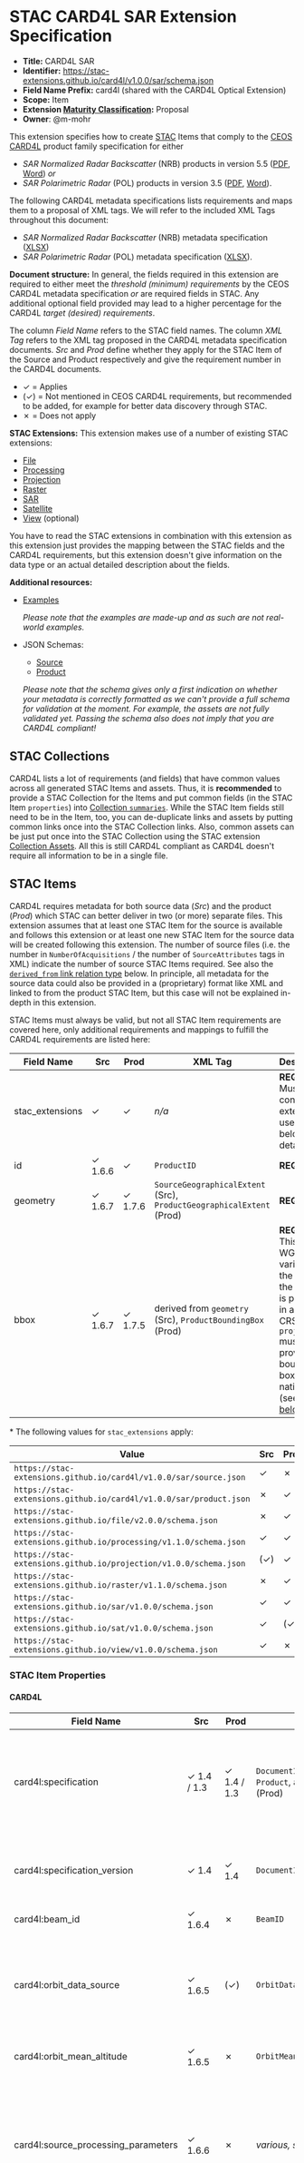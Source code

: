 # STAC CARD4L SAR Extension Specification

- **Title:** CARD4L SAR
- **Identifier:** <https://stac-extensions.github.io/card4l/v1.0.0/sar/schema.json>
- **Field Name Prefix:** card4l (shared with the CARD4L Optical Extension)
- **Scope:** Item
- **Extension [Maturity Classification](https://github.com/radiantearth/stac-spec/tree/master/extensions/README.md#extension-maturity):** Proposal
- **Owner**: @m-mohr

This extension specifies how to create [STAC](https://github.com/radiantearth/stac-spec) Items that
comply to the [CEOS CARD4L](http://ceos.org/ard/) product family specification for either
- *SAR Normalized Radar Backscatter* (NRB) products in version 5.5
  ([PDF](https://ceos.org/ard/files/PFS/NRB/v5.5/CARD4L-PFS_NRB_v5.5.pdf),
  [Word](https://ceos.org/ard/files/PFS/NRB/v5.5/CARD4L-PFS_NRB_v5.5.docx))
  *or*
- *SAR Polarimetric Radar* (POL) products in version 3.5
  ([PDF](https://ceos.org/ard/files/PFS/POL/v3.5/CARD4L-PFS_Polarimetric_Radar-v3.5.pdf),
  [Word](https://ceos.org/ard/files/PFS/POL/v3.5/CARD4L-PFS_Polarimetric_Radar-v3.5.docx)).

The following CARD4L metadata specifications lists requirements and maps them to a proposal of XML tags.
We will refer to the included XML Tags throughout this document:

- *SAR Normalized Radar Backscatter* (NRB) metadata specification
  ([XLSX](https://ceos.org/ard/files/PFS/NRB/v5.5/CARD4L_METADATA-spec_NRB-v5.5.5.xlsx))
- *SAR Polarimetric Radar* (POL) metadata specification
  ([XLSX](https://ceos.org/ard/files/PFS/POL/v3.5/CARD4L_METADATA-spec_POL-v3.5.5.xlsx)).

**Document structure:** In general, the fields required in this extension are required to either meet
the *threshold (minimum) requirements* by the CEOS CARD4L metadata specification *or* are required fields in STAC.
Any additional optional field provided may lead to a higher percentage for the CARD4L *target (desired) requirements*.

The column *Field Name* refers to the STAC field names.
The column *XML Tag* refers to the XML tag proposed in the CARD4L metadata specification documents.
*Src* and *Prod* define whether they apply for the STAC Item of the Source and Product respectively
and give the requirement number in the CARD4L documents.

- ✓ = Applies
- (✓) = Not mentioned in CEOS CARD4L requirements, but recommended to be added, for example for better data discovery through STAC.
- ✗ = Does not apply

**STAC Extensions:** This extension makes use of a number of existing STAC extensions:

- [File](https://github.com/stac-extensions/file)
- [Processing](https://github.com/stac-extensions/processing)
- [Projection](https://github.com/stac-extensions/projection)
- [Raster](https://github.com/stac-extensions/raster)
- [SAR](https://github.com/stac-extensions/sar)
- [Satellite](https://github.com/stac-extensions/sat)
- [View](https://github.com/stac-extensions/view) (optional)

You have to read the STAC extensions in combination with this extension as this extension just provides
the mapping between the STAC fields and the CARD4L requirements, but this extension doesn't give information
on the data type or an actual detailed description about the fields.

**Additional resources:**

- [Examples](examples/)

  *Please note that the examples are made-up and as such are not real-world examples.*
- JSON Schemas:
  - [Source](json-schema/source.json)
  - [Product](json-schema/product.json)
  
  *Please note that the schema gives only a first indication on whether your metadata is correctly formatted
   as we can't provide a full schema for validation at the moment.*
  *For example, the assets are not fully validated yet. Passing the schema also does not imply that you are CARD4L compliant!*

## STAC Collections

CARD4L lists a lot of requirements (and fields) that have common values across all generated STAC Items and assets.
Thus, it is **recommended** to provide a STAC Collection for the Items and put common fields (in the STAC Item `properties`)
into [Collection `summaries`](https://github.com/radiantearth/stac-spec/tree/v1.0.0/collection-spec/collection-spec.md#collection-fields).
While the STAC Item fields still need to be in the Item, too, you can de-duplicate links and assets by putting common
links once into the STAC Collection links. Also, common assets can be just put once into the STAC Collection using the
STAC extension [Collection Assets](https://github.com/radiantearth/stac-spec/tree/v1.0.0/collection-spec/collection-spec.md#assets).
All this is still CARD4L compliant as CARD4L doesn't require all information to be in a single file.

## STAC Items

CARD4L requires metadata for both source data (*Src*) and the product (*Prod*) which STAC can better deliver in two (or more) separate files.
This extension assumes that at least one STAC Item for the source is available and follows this extension or
at least one new STAC Item for the source data will be created following this extension.
The number of source files (i.e. the number in `NumberOfAcquisitions` / the number of `SourceAttributes` tags in XML)
indicate the number of source STAC Items required. See also the [`derived_from` link relation type](#stac-item-links) below.
In principle, all metadata for the source data could also be provided in a (proprietary) format like XML and linked to from the product STAC Item,
but this case will not be explained in-depth in this extension.

STAC Items must always be valid, but not all STAC Item requirements are covered here,
only additional requirements and mappings to fulfill the CARD4L requirements are listed here:

| Field Name      | Src     | Prod    | XML Tag                                                      | Description                                                  |
| --------------- | ------- | ------- | ------------------------------------------------------------ | ------------------------------------------------------------ |
| stac_extensions | ✓       | ✓       | *n/a*                                                        | **REQUIRED.** Must contain all extensions used. See below for details\*. |
| id              | ✓ 1.6.6 | ✓       | `ProductID`                                                  | **REQUIRED.**                                                |
| geometry        | ✓ 1.6.7 | ✓ 1.7.6 | `SourceGeographicalExtent` (Src), `ProductGeographicalExtent` (Prod) | **REQUIRED.**                                                |
| bbox            | ✓ 1.6.7 | ✓ 1.7.5 | derived from `geometry` (Src), `ProductBoundingBox` (Prod)   | **REQUIRED.** This is the WGS84 variant of the bbox. If the product is provided in another CRS, `proj:bbox` must provide the bounding box in the native CRS (see [below](#projection)). |

\* The following values for `stac_extensions` apply:

| Value                                                              | Src  | Prod |
| ------------------------------------------------------------------ | ---- | ---- |
| `https://stac-extensions.github.io/card4l/v1.0.0/sar/source.json`  | ✓    | ✗    |
| `https://stac-extensions.github.io/card4l/v1.0.0/sar/product.json` | ✗    | ✓    |
| `https://stac-extensions.github.io/file/v2.0.0/schema.json`        | ✗    | ✓    |
| `https://stac-extensions.github.io/processing/v1.1.0/schema.json`  | ✓    | ✓    |
| `https://stac-extensions.github.io/projection/v1.0.0/schema.json`  | (✓)  | ✓    |
| `https://stac-extensions.github.io/raster/v1.1.0/schema.json`      | ✗    | ✓    |
| `https://stac-extensions.github.io/sar/v1.0.0/schema.json`         | ✓    | ✓    |
| `https://stac-extensions.github.io/sat/v1.0.0/schema.json`         | ✓    | (✓)  |
| `https://stac-extensions.github.io/view/v1.0.0/schema.json`        | ✓    | ✗    |

### STAC Item Properties

#### CARD4L

| Field Name                             | Src         | Prod        | XML Tag                                                      | Data Type                                               | Description                                                  |
| -------------------------------------- | ----------- | ----------- | ------------------------------------------------------------ | ------------------------------------------------------- | ------------------------------------------------------------ |
| card4l:specification                   | ✓ 1.4 / 1.3 | ✓ 1.4 / 1.3 | `DocumentIdentifier` / `Product`, attribute `type` (Prod)    | string                                                  | **REQUIRED.** The CARD4L specification implemented, either `NRB` (SAR, Normalized Radar Backscatter) or `POL` (SAR, Polarimetric Radar). |
| card4l:specification_version           | ✓ 1.4       | ✓ 1.4       | `DocumentIdentifier`                                         | string                                                  | **REQUIRED.** The CARD4L specification version. Currently always `5.5` for `NRB` and `3.5` for `POL`. |
| card4l:beam_id                         | ✓ 1.6.4     | ✗           | `BeamID`                                                     | string                                                  | **REQUIRED.**                                                |
| card4l:orbit_data_source               | ✓ 1.6.5     | (✓)         | `OrbitDataSource`                                            | string                                                  | **REQUIRED for *Src*.** For example `predicted`, `definitive`, `precise` or `downlinked`. Applies to *Prod*, if additional orbit correction has been applied. |
| card4l:orbit_mean_altitude             | ✓ 1.6.5     | ✗           | `OrbitMeanAltitude`                                          | number                                                  | Platform (mean) altitude in meters (m). |
| card4l:source_processing_parameters    | ✓ 1.6.6     | ✗           | *various, see below*                                         | [Source Processing Object](#source-processing-object)   | Additional relevant processing parameters, e.g., Range- and Azimuth Look Bandwidth and LUT applied. If not available in machine-readable form, can also be specified in `processing:lineage`. |
| card4l:source_geometry                 | ✓ 1.6.7     | ✗           | `SourceDataGeometry`                                         | string                                                  | **REQUIRED.** One of `slant-range` or `ground-range`. |
| card4l:incidence_angle_near_range      | ✓ 1.6.7     | ✗           | `IncAngleNearRange`                                          | number                                                  | **REQUIRED.** In degrees. |
| card4l:incidence_angle_far_range       | ✓ 1.6.7     | ✗           | `IncAngleFarRange`                                           | number                                                  | **REQUIRED.** In degrees. |
| card4l:noise_equivalent_intensity      | ✓ 1.6.9     | ✗           | `Estimates` in `NoiseEquivalentIntensity`                    | [Statistics Object](#statistics-object)                 | **REQUIRED.** Fill the object with statistics that are available for the source data, e.g. min, max and mean. Convert each to decibel, if required. |
| card4l:noise_equivalent_intensity_type | ✓ 1.6.9     | ✗           | `NoiseEquivalentIntensity`, attribute `type`                 | string                                                  | **REQUIRED.** One of `beta0`, `sigma0`, or `gamma0`. |
| card4l:noise_removal_applied           | (✓)         | ✓ 3.3       | `NoiseRemovalApplied`                                        | boolean                                                 | **REQUIRED for *Prod*.** Specifies whether noise removal has been applied (`true`) or not (`false`). If set to `true`, a [link with relation type](#stac-item-links) `noise-removal` is **required**, too. |
| card4l:mean_faraday_rotation_angle     | ✓ 1.6.11    | ✗           | `MeanFaradayRotationAngle`                                   | number                                                  | In degrees. |
| card4l:ionosphere_indicator            | ✓ 1.6.12    | ✗           | `IonosphereIndicator`                                        | boolean                                                 | Flag indicating whether the imagery is “significantly impacted” by the ionosphere (`false` - no, `true` – yes). |
| card4l:speckle_filtering               | ✗           | ✓ 1.7.4     | `Filtering`, `FilterApplied`                                 | [Speckle Filter Object](#speckle-filter-object) \| null | **REQUIRED.** Set to `null` if `FilterApplied` would be set to `false`. Otherwise, provide a [Speckle Filter Object](#speckle-filter-object). |
| card4l:pixel_coordinate_convention     | ✗           | ✓ 1.7.8     | `PixelCoordinateConvention`                                  | string                                                  | **REQUIRED.** One of `center` (pixel center), `upper-left` (pixel ULC) or `lower-left` (pixel LLC) |
| card4l:measurement_type                | ✗           | ✓ 3.1       | `BackscatterMeasurement` (NRB)                               | string                                                  | **REQUIRED.** Must be set to `gamma0`.                       |
| card4l:measurement_convention          | ✗           | ✓ 3.1       | `BackscatterConvention` (NRB)                                | string                                                  | **REQUIRED.** Must be set to `linear amplitude` or `linear power`. |
| card4l:conversion_eq                   | ✗           | ✓ 3.2 / 3.1 | `BackscatterConversionEq` (NRB), `ScalingConversionEq` (POL) | string                                                  | **REQUIRED.** Indicate equation to convert from digital numbers (`DN`) to logarithmic decibel scale, see the CARD4L specification (3.1/3.2) for details. |
| card4l:relative_radiometric_accuracy   | ✗           | ✓ 3.5       | `Relative` in `RadiometricAccuracy`                          | number                                                  | Relative accuracy of the Radiometric Terrain Correction in decibel. |
| card4l:absolute_radiometric_accuracy   | ✗           | ✓ 3.5       | `Absolute` in `RadiometricAccuracy`                          | number                                                  | Absolute accuracy of the Radiometric Terrain Correction in decibel. |
| card4l:resampling_method               | ✗           | ✓ 4.1       | `ResamplingMethod`                                           | string                                                  | The resampling method used, e.g. `near`, `bilinear`, `cubic`, etc. (see [GDAL](https://gdal.org/programs/gdalwarp.html#cmdoption-gdalwarp-r) for more) |
| card4l:dem_resampling_method           | ✗           | ✓ 4.2       | `DEMResamplingMethod`                                        | string                                                  | The resampling method used for the DEM, see above for example values. |
| card4l:egm_resampling_method           | ✗           | ✓ 4.2       | `EGMResamplingMethod`                                        | string                                                  | The resampling method used for the EGM, see above for example values. |
| card4l:northern_geometric_accuracy     | ✗           | ✓ 4.3       | `NorthernSTDev` / `NorthernBias` in `GeoCorrAccuracy`        | number                                                  | **REQUIRED.** An estimate of the northern geometric accuracy in meters. |
| card4l:eastern_geometric_accuracy      | ✗           | ✓ 4.3       | `EasternSTDev` / `EasternBias` in `GeoCorrAccuracy`          | number                                                  | **REQUIRED.** An estimate of the eastern geometric accuracy in meters. |

##### Statistics Object

| Field Name    | Type   | Description                                        |
| ------------- | ------ | -------------------------------------------------- |
| mean          | number | mean value of all the pixels in the band           |
| minimum       | number | minimum value of the pixels in the band            |
| maximum       | number | maximum value of the pixels in the band            |
| ...           | number | Additional statistics (see below)                  |

The three properties above are the fields for mean, min and max. values.
You can choose to provide other fields depending on what is available for your source data.
Nevertheless, you have to provide at least one property in the Statistics Object. 

##### Speckle Filter Object

The following fields are all specified in CARD4L requirement 1.7.4. 
It is **required** to add all speckle filter parameters to this object.

| Field Name       | Data Type | XML Tag           | Description                        |
| ---------------- | --------- | ----------------- | ---------------------------------- |
| type             | string    | `FilterType`      | **REQUIRED.**                      |
| window_size_col  | integer   | `WindowSizeCol`   |                                    |
| window_size_line | integer   | `WindowSizeLine`  |                                    |
| ...              | ...       | `OtherParameters` | Add all speckle filter parameters. |

##### Source Processing Object

Additional relevant processing parameters, 
e.g., Range- and Azimuth Look Bandwidth and LUT applied. 
If not available in machine-readable form, can also be specified in `processing:lineage`. 
The following fields are all suggested in CARD4L requirement 1.6.6. 
None of the fields is required.

| Field Name             | Data Type | XML Tag                | Description                                                  |
| ---------------------- | --------- | ---------------------- | ------------------------------------------------------------ |
| lut_applied            | string    | `lutApplied`           |                                                              |
| range_look_bandwidth   | \[number] | `RangeLookBandwidth`   | Range Look Bandwidth per swath in hertz (Hz).                |
| azimuth_look_bandwidth | \[number] | `AzimuthLookBandwidth` | Azimuth Look Bandwidth per swath in hertz (Hz).              |
| ...                    | ...       | *n/a*                  | Add all source data processing parameters.                   |

#### Common Metadata

| Field Name     | Src     | Prod    | XML Tag                                         | Description                                                  |
| -------------- | ------- | ------- | ----------------------------------------------- | ------------------------------------------------------------ |
| license        | ✓ 1.3   | ✓ 1.3   | `Product`, attribute `Copyright`                | Recommended to be specified in a STAC Collection.            |
| datetime       | ✓       | ✓       | *n/a*                                           | **REQUIRED.** Recommended to set to the central timestamp between `start_datetime` and `end_datetime`. |
| start_datetime | ✓ 1.6.3 | ✓ 1.5   | `FirstAcquistionDate` (Prod), `StartTime` (Src) | **REQUIRED.** Start time of the first acquisition.           |
| end_datetime   | ✓ 1.6.3 | ✓ 1.5   | `LastAcquistitionDate` (Prod), `EndTime` (Src)  | **REQUIRED.** End time of the last acquisition.              |
| instruments    | ✓ 1.6.2 | (✓)     | `Instrument`                                    | **REQUIRED for *Src*.** Check STAC for potential values, example: `c-sar` for Sentinel-1 |
| constellation  | ✓ 1.6.2 | (✓)     | *n/a*                                           | Constellation name in lower-case. Only if part of a constellation, e.g. `sentinel-1` for Sentinel 1A and 1B. Can often be derived from `platform`. |
| platform       | ✓ 1.6.2 | (✓)     | `Satellite`                                     | **REQUIRED for *Src*.** Platform name in lower-case. Use a specific name such as `sentinel-1a` if part of constellation. MUST NOT duplicate `constellation`. |
| gsd            | ✗       | ✓ 1.7.3 | `ProductColumnSpacing` / `ProductRowSpacing`    | **REQUIRED.** Convert to meters, if required. Currently, there's no way to express separate ground sample distances for x and y. |

#### Processing

| Field Name            | Src     | Prod    | XML Tag              | Description                                                  |
| --------------------- | ------- | ------- | -------------------- | ------------------------------------------------------------ |
| processing:facility   | ✓ 1.6.6 | ✓ 1.7.1 | `ProcessingFacility` | **REQUIRED.** The name of the facility that produced the data. |
| processing:level      | ✓ 1.6.6 | ✓ 1.7.1 | *n/a*                | **REQUIRED.** See [here](https://github.com/stac-extensions/processing#suggested-processing-levels) for suggested processing levels. |
| processing:software   | ✓ 1.6.6 | ✓ 1.7.1 | `SoftwareVersion`    | **REQUIRED.** A dictionary with software name/version number for key/value describing one or more softwares that produced the data. |
| processing:lineage    | ✓       | ✓       | *n/a*                | A human-readable description of the full processing workflow and parameters, e.g. algorithms and corrections applied. |
| processing:expression | ✓       | ✓       | *n/a*                | A machine-readable description of the full processing workflow and parameters, e.g. a Dask graph, an openEO process or a SNAP graph. Alternatively, you can also link to a processing chain with the relation type `processing-expression` (see below). |

#### Projection

| Field Name                | Src  | Prod    | XML Tag                     | Description                                  |
| ------------------------- | ---- | ------- | --------------------------- | -------------------------------------------- |
| proj:epsg                 | (✓)  | ✓ 1.7.9 | `CoordinateReferenceSystem` | **REQUIRED for *Prod*.** See comment below*. |
| proj:wkt2 / proj:projjson | (✓)  | ✓ 1.7.9 | `CoordinateReferenceSystem` | **REQUIRED for *Prod* if `proj:epsg` is `null`.** See comment below*. |
| proj:bbox                 | (✓)  | ✓ 1.7.5 | `ProductBoundingBox`        | **REQUIRED for *Prod* if the native CRS is not WGS84.** This is the bounding box in the native CRS of the product. Can be omitted if the native CRS is WGS84. |
| proj:transform            |  ✗   | (✓)     | *n/a*                       | Recommended to include the affine transformation coefficients for the default grid. |

\* For *Prod* the metadata must specify the map projection (see 1.7.9).
`proj:epsg` is **required** by STAC. If there's no suitable EPSG code, set the field to `null`,
which then requires one of `proj:wkt2` or `proj:projjson` to be specified.

#### SAR

| Field Name                  | Src     | Prod  | XML Tag                                                      | Description                                                  |
| --------------------------- | ------- | ----- | ------------------------------------------------------------ | ------------------------------------------------------------ |
| sar:instrument_mode         | ✓ 1.6.4 | (✓)   | `ObservationMode`                                            | **REQUIRED for *Src*.**                                      |
| sar:frequency_band          | ✓ 1.6.4 | (✓)   | `RadarBand`                                                  | **REQUIRED for *Src*.**                                      |
| sar:center_frequency        | ✓ 1.6.4 | ✗     | `RadarCenterFrequency`                                       | **REQUIRED.** In hertz (Hz).                                 |
| sar:polarizations           | ✓ 1.6.4 | (✓)   | `Polarizations`                                              | **REQUIRED for *Src*.**                                      |
| sar:product_type            | ✓ 1.6.6 | ✓ 3.1 | `ProductLevel` (Src), `Measurements`, attribute `type` (Prod, POL only) | **REQUIRED.** *Src*: Find suitable [product type in the SAR extension](https://github.com/stac-extensions/sar/blob/v1.0.0/README.md#item-properties). *Prod*: `NRB` for Normalized Radar Backscatter products, `COVMAT` for Normalized Radar Covariance Matrix products or `PRD` for Polarimetric Radar Decomposition products. |
| sar:observation_direction   | ✓ 1.6.4 | ✗     | `AntennaPointing`                                            | **REQUIRED.** Lower-case                                     |
| sar:looks_azimuth           | ✓ 1.6.6 | ✗     | `AzimuthNumberOfLooks`                                       | **REQUIRED.**                                                |
| sar:looks_range             | ✓ 1.6.6 | ✗     | `RangeNumberOfLooks`                                         | **REQUIRED.**                                                |
| sar:pixel_spacing_azimuth   | ✓ 1.6.7 | ✗     | `AzimuthPixelSpacing`                                        | **REQUIRED.** In meters (m).                                 |
| sar:pixel_spacing_range     | ✓ 1.6.7 | ✗     | `RangePixelSpacing`                                          | **REQUIRED.** In meters (m).                                 |
| sar:resolution_azimuth      | ✓ 1.6.7 | ✗     | `AzimuthResolution`                                          | **REQUIRED.** In meters (m).                                 |
| sar:resolution_range        | ✓ 1.6.7 | ✗     | `RangeResolution`                                            | **REQUIRED.** In meters (m).                                 |
| sar:looks_equivalent_number | ✓ 1.6.9 | ✗     | `EquivalentNumberOfLooks`                                    |                                                              |

#### Satellite

| Field Name         | Src     | Prod | XML Tag         | Description                        |
| ------------------ | ------- | ---- | --------------- | ---------------------------------- |
| sat:orbit_state    | ✓ 1.6.5 | (✓)  | `PassDirection` | **REQUIRED for *Src*.** Lower-case |
| sat:relative_orbit | ✓       | (✓)  | *n/a*           |                                    |
| sat:absolute_orbit | ✓       | (✓)  | *n/a*           |                                    |

#### View

| Field Name           | Src     | Prod | XML Tag           | Description                                                  |
| -------------------- | ------- | ---- | ----------------- | ------------------------------------------------------------ |
| view:azimuth         | ✓ 1.6.5 | ✗    | `PlatformHeading` | In degrees. STAC uses the range 0 to 360°, so if you use the range -180 - 180, you need to add +180 for conversion. |
| view:incidence_angle | ✓ 1.6.5 | ✗    | *n/a*             | In degrees. Center between `card4l:incidence_angle_near_range` and `card4l:incidence_angle_far_range`. This is the sensor incidence angle. For per-pixel incidence angles, refer to the asset with the role `local-incidence-angle`. |

### STAC Item Links

| Relation Type                  | Src      | Prod                | XML Tag                    | Description                                                  |
| ------------------------------ | -------- | ------------------- | -------------------------- | ------------------------------------------------------------ |
| card4l-document                | ✓        | ✓ 1.4               | `DocumentIdentifier`       | **REQUIRED.** Instead of the document identifier, provide URLs to the Word (media type: `application/vnd.openxmlformats-officedocument.wordprocessingml.document`) and PDF (media type: `application/pdf`) document. |
| derived_from                   | ✗        | ✓ 1.6               | *n/a*                      | **REQUIRED.** Points back to the source's STAC Item, which must comply to the *Src* requirements. May be multiple items, if the product is derived from multiple acquisitions. The number of acquisitions (`NumberOfAcquisitions`) is the number of links with this relation type. |
| about                          | (✓)      | (✓)                 | *n/a*                      | URL to other documentation, e.g. algorithms used in the generation process. |
| related                        | ✗        | ✓ 1.7.2             | `AncillaryData`            | URL to the sources of ancillary or auxiliary data used in the generation process. Excludes DEMs, which use the relation `elevation-model` instead. |
| access                         | ✓ 1.6.1  | ✓ 1.7.1             | *n/a*                      | URL to data access information.                             |
| satellite                      | ✓ 1.6.2  | ✗                   | `SatelliteReference`       | URL to information about the satellite (constellation) the data originates from. |
| performance-indicators         | ✓ 1.6.9  | ✗                   | `PerformanceIndicators`    | URL to performance indicators on data intensity mean noise level. |
| state-vectors                  | ✓ 1.6.5  | ✗                   | `StateVector`              | URL to an orbit data file containing at least 5 state vectors. |
| sensor-calibration             | ✓ 1.6.8  | ✗                   | `SensorCalibration`        | URL to the sensor calibration parameters.                   |
| pol-cal-matrices               | ✓ 1.6.10 | ✗                   | `PolCalMatrices`           | URL to the complex-valued polarimetric distortion matrices with the channel imbalance and the cross-talk applied for the polarimetric calibration. |
| referenced-faraday-rotation    | ✓ 1.6.11 | ✗                   | `ReferenceFaradayRotation` | URL to the method or paper used to derive the estimate for the mean Faraday rotation angle. |
| noise-removal                  | ✗        | ✓ 3.3               | `NRAlgorithm`              | **REQUIRED if noise removal has been applied.** URL to the noise removal algorithm details. |
| radiometric-terrain-correction | ✗        | ✓ 3.4               | `RTCAlgorithm`             | **REQUIRED.** URL to the Radiometric Terrain Correction algorithm details. |
| radiometric-accuracy           | ✗        | ✓ 3.5               | `RadAccuracyReference`     | URL describing the radiometric uncertainty of the product. |
| geometric-correction           | ✗        | ✓ 4.1               | `GeoCorrAlgorithm`         | URL to the Geometric Correction algorithm details.          |
| elevation-model                | ✗        | ✓ 4.2               | `DEMReference`             | **REQUIRED.** URL to the Digital Elevation Model (DEM) used for Geometric Terrain Correction. Preferably URLs to a STAC Item with additional metadata for the DEM such as the line-spacing, column-spacing, horizontal and vertical accuracy. |
| surface-model                  | ✗        | ✓ 4.2               | `DEMReference`             | **REQUIRED.** URL to the Digital Surface Model (DSM) used for Geometric Terrain Correction. Preferably URLs to a STAC Item with additional metadata for the DSM (see above). |
| earth-gravitational-model      | ✗        | ✓ 4.2               | `EGMReference`             | **REQUIRED.** URL to the Earth Gravitational Model (EGM) used for Geometric Correction. Preferably URLs to a STAC Item with additional metadata for the EGM (see above). |
| geometric-accuracy             | ✗        | ✓ 4.3               | `GeometricCorrAccuracy`    | URL to documentation of estimate of absolute localization error. |
| gridding-convention            | ✗        | ✓ 4.4               | `GriddingConvention`       | URL that describes the gridding convention used. |
| processing-expression          | ✓ 1.6.6  | ✓ 1.7.1 / 4.1 / ... | *n/a*                      | A processing chain (or script) that describes how the data has been processed. |

Note: CARD4L XML files also allow DOIs to be given instead of URLs. DOIs must be converted to URLs for STAC!

### STAC Item Assets

Whether the metadata are provided in a single record relevant to all pixels, or separately for each pixel, is at the discretion of the data provider. 

The role names specify the values to be used in the Asset's `roles`.
Each of the assets can either be exposed individually or grouped together in any form.
In the latter case the role names can simply be merged to a set of unique role names.
Roles can also be combined for a single file.
The *italic* role names could be used as the asset's key.

**All additional properties are required, except the properties in *italic*.**

| Role Name(s)                          | Src  | Prod        | XML Tag                      | Additional properties                                        | Description                                                  |
| ------------------------------------- | ---- | ----------- | ---------------------------- | ------------------------------------------------------------ | ------------------------------------------------------------ |
| *card4l*, metadata                    | ✗    | ✓ 2.1       | *n/a*                        | `type`                                                       | Points to a metadata XML file that follows the CARD4L metadata specification. Media type: `application/xml` |
| *data-mask*, metadata                 | ✗    | ✓ 2.2       | `DataMask`                   | `type`, `raster:bands` (with `values` \[see notes\], `nodata`, `data_type` and `bits_per_sample`), `file:byte_order`, *`file:header_size`* | **REQUIRED.** Points to the data mask file.                  |
| *contributing-area*, metadata         | ✗    | ✓ 2.3       | `LocalContributingArea`      | `type`, `raster:bands` (with `unit`, `data_type` and `bits_per_sample`), `file:byte_order`, *`file:header_size`* | Points to the normalized scattering area file. |
| *local-incidence-angle*,  metadata    | ✗    | ✓ 2.4       | `LocalIncAngle`              | `type`, `raster:bands` (with `unit`, `data_type` and `bits_per_sample`), `file:byte_order`, *`file:header_size`* | **REQUIRED.** Points to the DEM-based local incidence angle file. `unit` is usually `degree`. |
| *ellipsoid-incidence-angle*, metadata | ✗    | ✓ 2.5       | `EllipsoidIncAngle`          | `type`, `raster:bands` (with `unit`, `data_type` and `bits_per_sample`), `file:byte_order`, *`file:header_size`*, *`card4l:ellipsoidal_height`* | `unit` is usually `degree`.                                  |
| *noise-power*, card4l, metadata       | ✗    | ✓ 2.6       | `NoisePower`                 | `type`, `raster:bands` (with `unit`, `data_type` and `bits_per_sample`), `file:byte_order`, *`file:header_size`* | **REQUIRED if noise removal was applied.** `unit` is usually NESZ or NEBZ. |
| *gamma-sigma-ratio*, metadata         | ✗    | ✓ 2.7       | `GammaToSigmaRatio`          | `type`, `raster:bands` (with `data_type` and `bits_per_sample`), `file:byte_order`, *`file:header_size`* |                                                              |
| (*acquisition-id* or *date-offset*), metadata | ✗ | ✓ 2.8  | `AcquisitionIDImage`         | `type`, `raster:bands` (with `data_type` and `bits_per_sample`), `file:byte_order`, *`file:header_size`* | **REQUIRED for multi-source products only.** Acquisition ID or acquisition date for each pixel is identified (see 2.8 for details). |
| (*elevation-model* or *surface-model* or *earth-gravitational-model*), metadata | ✗ | ✓ 2.9 | `PerPixelDEM` | `type`, `raster:bands` (with `data_type` and `bits_per_sample`), `file:byte_order`, *`file:header_size`* | Per-pixel DEM/DSM/EGM as used in product generation. |
| *backscatter*, data                   | ✗    | ✓ 3.1 (NRB) | `BackscatterMeasurementData` | `type`, `created`, `sar:polarizations`, `raster:bands` (with `data_type` and `bits_per_sample`), `file:byte_order`, *`file:header_size`*, `proj:shape`, *`card4l:border_pixels`* | **REQUIRED for *NRB*.** Points to the backscatter measurements for the polarizations specified in `sar:polarizations`. |
| (*covmat* and/or *prd*), data         | ✗    | ✓ 3.1 (POL) | `Measurements`               | `type`, `created`, `sar:polarizations` (CovMat only), `raster:bands` (with `data_type` and `bits_per_sample`), `file:byte_order`, *`file:header_size`*, `proj:shape`, *`card4l:border_pixels`* | **REQUIRED for *POL*.** Points to the Normalized Polarimetric Radar Covariance Matrix (CovMat) *or* the Polarimetric Radar Decomposition (PRD) |

#### Additional Asset Properties

The following table lists properties that may occur in the assets.
The list doesn't specify which fields apply to which asset and it also doesn't specify which fields are required.
For those details please refer to the ["Additional properties" column in the table above](#stac-item-assets).

| Field Name                | Src     | Prod    | XML Tag                                         | Data Type                                                    | Description                                                  |
| ------------------------- | ------- | ------- | ----------------------------------------------- | ------------------------------------------------------------ | ------------------------------------------------------------ |
| type                      | (✓)     | ✓       | `DataFormat`                                    | string                                                       | The media type of the file format.                           |
| created                   | ✓ 1.6.6 | ✓ 1.7.1 | `ProcessingDate` (Src), `ProcessingTime` (Prod) | string                                                       | The time of the processing is specified via the `created` property of the asset as specified in the [STAC Common metadata](https://github.com/radiantearth/stac-spec/tree/v1.0.0/item-spec/common-metadata.md#date-and-time). |
| sar:polarizations         | (✓)     | ✓       | *n/a*                                           | \[string\]                                                   | The polarization(s) of the asset.                            |
| file:header_size          | ✗       | ✓ 1.7.7 | `HeaderSize`                                    | integer                                                      | File header size in bytes (**required** if applicable to the file format). |
| file:byte_order           | ✗       | ✓       | `ByteOrder`                                     | string                                                       | One of `big-endian` or `little-endian`                       |
| raster:bands              | ✗       | ✓       | see below | \[[Raster Band Object](https://github.com/stac-extensions/raster/blob/v1.1.0/README.md#raster-band-object)\] | Bands with at least the required fields for the corresponding asset role (see above and below). |
| card4l:ellipsoidal_height | ✗       | ✓       | `EllipsoidalHeight`                             | number                                                       | Indicate which ellipsoidal height was used, in meters.       |
| card4l:border_pixels      | ✗       | ✓ 1.7.7 | `NumBorderPixels`                               | integer                                                      | Number of border pixels (**required** only if applicable). |
| proj:shape                | ✗       | ✓ 1.7.7 | `NumberLines`, `NumberPixelsPerLine`            | \[integer]                                                   | The shape of the asset.                                      |

##### raster:bands

| Field Name      | Src  | Prod  | XML Tag                                      | Data Type                                                    | Description                                                  |
| --------------- | ---- | ----- | -------------------------------------------- | ------------------------------------------------------------ | ------------------------------------------------------------ |
| data_type       | ✗    | ✓     | `DataType`                                   | string                                                       | One of the [Data Types](https://github.com/stac-extensions/raster/blob/v1.1.0/README.md#data-types). |
| bits_per_sample | ✗    | ✓     | `BitsPerSample`                              | integer                                                      | Bits per sample, e.g. 8, 16, 32, ...                         |
| unit            | ✗    | ✓     | `SampleType`                                 | string                                                       | The unit of the values in the asset, preferably compliant to [UDUNITS-2](https://ncics.org/portfolio/other-resources/udunits2/). |
| values          | ✗    | ✓ 2.2 | `ValidData` and `InvalidData` in `BitValues` | \[[Mapping Object](https://github.com/stac-extensions/file/blob/v1.0.0/README.md#mapping-object)\] | Specify value(s) for valid and invalid data separately.      |
| nodata          | ✗    | ✓ 2.2 | `NoData` in `BitValues`                      | \[any]                                                       | Value(s) for no-data.                                        |

## Notes

- 1.6.1 / 1.7.1: `SourceDataRepository` and `RepositoryURL` are covered by STAC link structures. 
  All CARD4L compliant STAC Catalog are **required** to make intensive use of STAC link relation types such as
  `root`, `parent`, `child`, `item` and `collection`.
- 1.6.9: `PeakSideLobeRatio` and `IntegratedSideLobeRatio` are *recommended* to be included in the resource linked to with the relation type
  [`performance-indicators`](#stac-item-links).
- 1.7.9: The CARD4L specification is not clear whether a string representation of a CRS is required
  or whether an EPSG code would fullfil the requirement already.
- 2.2: `raster:bands[*].values` is not standardized yet in STAC, this could change to `file:values`
  or something different with a similar structure in the future.
- 4.4: In the CARD4L metadata specification the Gridding Convenvtion details seem to be required although not required in the textual specification.
  We assume it is not required.
